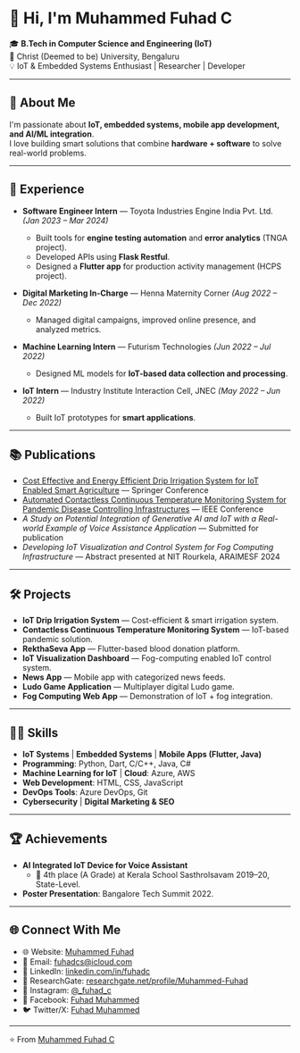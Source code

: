 # 👋 Hi, I'm Muhammed Fuhad C

🎓 **B.Tech in Computer Science and Engineering (IoT)**  
📍 Christ (Deemed to be) University, Bengaluru  
💡 IoT & Embedded Systems Enthusiast | Researcher | Developer  

---

## 🚀 About Me
I'm passionate about **IoT, embedded systems, mobile app development, and AI/ML integration**.  
I love building smart solutions that combine **hardware + software** to solve real-world problems.  

---

## 💼 Experience

- **Software Engineer Intern** — Toyota Industries Engine India Pvt. Ltd. *(Jan 2023 – Mar 2024)*  
  - Built tools for **engine testing automation** and **error analytics** (TNGA project).  
  - Developed APIs using **Flask Restful**.  
  - Designed a **Flutter app** for production activity management (HCPS project).  

- **Digital Marketing In-Charge** — Henna Maternity Corner *(Aug 2022 – Dec 2022)*  
  - Managed digital campaigns, improved online presence, and analyzed metrics.  

- **Machine Learning Intern** — Futurism Technologies *(Jun 2022 – Jul 2022)*  
  - Designed ML models for **IoT-based data collection and processing**.  

- **IoT Intern** — Industry Institute Interaction Cell, JNEC *(May 2022 – Jun 2022)*  
  - Built IoT prototypes for **smart applications**.  

---

## 📚 Publications

- [Cost Effective and Energy Efficient Drip Irrigation System for IoT Enabled Smart Agriculture](https://doi.org/10.1007/978-981-97-1841-2_14) — Springer Conference  
- [Automated Contactless Continuous Temperature Monitoring System for Pandemic Disease Controlling Infrastructures](https://doi.org/10.1109/ICRTEC56977.2023.10111891) — IEEE Conference  
- *A Study on Potential Integration of Generative AI and IoT with a Real-world Example of Voice Assistance Application* — Submitted for publication  
- *Developing IoT Visualization and Control System for Fog Computing Infrastructure* — Abstract presented at NIT Rourkela, ARAIMESF 2024  

---

## 🛠️ Projects

- **IoT Drip Irrigation System** — Cost-efficient & smart irrigation system.  
- **Contactless Continuous Temperature Monitoring System** — IoT-based pandemic solution.  
- **RekthaSeva App** — Flutter-based blood donation platform.  
- **IoT Visualization Dashboard** — Fog-computing enabled IoT control system.  
- **News App** — Mobile app with categorized news feeds.  
- **Ludo Game Application** — Multiplayer digital Ludo game.  
- **Fog Computing Web App** — Demonstration of IoT + fog integration.  

---

## 🧑‍💻 Skills

- **IoT Systems** | **Embedded Systems** | **Mobile Apps (Flutter, Java)**  
- **Programming**: Python, Dart, C/C++, Java, C#  
- **Machine Learning for IoT** | **Cloud**: Azure, AWS  
- **Web Development**: HTML, CSS, JavaScript  
- **DevOps Tools**: Azure DevOps, Git  
- **Cybersecurity** | **Digital Marketing & SEO**  

---

## 🏆 Achievements

- **AI Integrated IoT Device for Voice Assistant**  
  - 🥇 4th place (A Grade) at Kerala School Sasthrolsavam 2019–20, State-Level.  
- **Poster Presentation**: Bangalore Tech Summit 2022.  

---

## 🌐 Connect With Me

- 🌐 Website:   [Muhammed Fuhad](https://mfuhad.xyz)
- 📧 Email: [fuhadcs@icloud.com](mailto:fuhadcs@icloud.com)  
- 💼 LinkedIn: [linkedin.com/in/fuhadc](https://linkedin.com/in/fuhadc)  
- 🔬 ResearchGate: [researchgate.net/profile/Muhammed-Fuhad](https://www.researchgate.net/profile/Muhammed-Fuhad)  
- 📸 Instagram: [@_fuhad_c](https://www.instagram.com/_fuhad_c/)  
- 📘 Facebook: [Fuhad Muhammed](https://www.facebook.com/fuhadcs3/)  
- 🐦 Twitter/X: [Fuhad Muhammed](https://x.com/_fuhad_c)

---

⭐️ From [Muhammed Fuhad C](https://github.com/fuhadc)  
